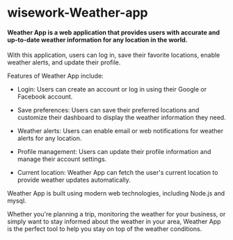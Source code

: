 # wisework-Weather-app

#### Weather App is a web application that provides users with accurate and up-to-date weather information for any location in the world. 
With this application, users can log in, save their favorite locations, enable weather alerts, and update their profile.

Features of Weather App include:

- Login: Users can create an account or log in using their Google or Facebook account.

- Save preferences: Users can save their preferred locations and customize their dashboard to display the weather information they need.

- Weather alerts: Users can enable email or web notifications for weather alerts for any location.

- Profile management: Users can update their profile information and manage their account settings.

- Current location: Weather App can fetch the user's current location to provide weather updates automatically.

Weather App is built using modern web technologies, including  Node.js and mysql. 

Whether you're planning a trip, monitoring the weather for your business, or simply want to stay informed about the weather in your area, Weather App is the perfect tool to help you stay on top of the weather conditions.
